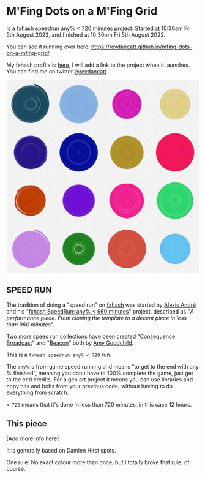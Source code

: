 # M'Fing Dots on a M'Fing Grid

Is a fxhash speedrun any% < 720 minutes project. Started at 10:30am Fri 5th August 2022, and finished at 10:30pm Fri 5th August 2022.

You can see it running over here: https://revdancatt.github.io/mfing-dots-on-a-mfing-grid/

My fxhash profile is [here](https://www.fxhash.xyz/u/revdancatt), I will add a link to the project when it launches. You can find me on twitter [@revdancatt](https://twitter.com/revdancatt).

![Sample dots](https://raw.githubusercontent.com/revdancatt/mfing-dots-on-a-mfing-grid/master/sample-outputs/MFing_Dots_on_a_MFing_Grid_oo2uAjGpRnfnLrnPDAcFTwtgNecR8Mvpgd5UfQ5AU1ahPoTVcLr.jpg "Sample Dots")

## SPEED RUN

The tradition of doing a "speed run" on [fxhash](https://www.fxhash.xyz/) was started by [Alexis André](https://twitter.com/mactuitui) and his "[fxhash SpeedRun: any% < 960 minutes](https://www.fxhash.xyz/generative/11995)" project, described as "_A performance piece. From cloning the template to a decent piece in less than 960 minutes_". 

Two more speed run collections have been created "[Consequence Broadcast](https://www.fxhash.xyz/generative/slug/consequence-broadcast-speed-run)" and "[Beacon](https://www.fxhash.xyz/generative/slug/beacon)" both by [Amy Goodchild](https://twitter.com/amygoodchild).

This is a `fxhash speedrun any% < 720` run.

The `any%` is from game speed running and means "to get to the end with any % finished", meaning you don't have to 100% complete the game, just get to the end credits. For a gen art project it means you can use libraries and copy bits and bobs from your previous code, without having to do everything from scratch.

`< 720` means that it's done in less than 720 minutes, in this case 12 hours.

## This piece

[Add more info here]

It is generally based on Damien Hirst spots.

One rule: No exact colour more than once, but I totally broke that rule, of course.


